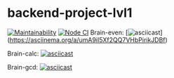 # backend-project-lvl1

[![Maintainability](https://api.codeclimate.com/v1/badges/a99a88d28ad37a79dbf6/maintainability)](https://codeclimate.com/github/codeclimate/codeclimate/maintainability)
[![Node CI](https://github.com/Gorrka/backend-project-lvl1/workflows/Node%20CI/badge.svg)](https://github.com/Gorrka/backend-project-lvl1/actions)
Brain-even:
[![asciicast](https://asciinema.org/a/umA9iI5Xf2QQ7VHbPirikJDBf.svg)]
(https://asciinema.org/a/umA9iI5Xf2QQ7VHbPirikJDBf)

Brain-calc:
[![asciicast](https://asciinema.org/a/p13V1ucxfWaBHLz8iFtd3sLmQ.svg)](https://asciinema.org/a/p13V1ucxfWaBHLz8iFtd3sLmQ)

Brain-gcd:
[![asciicast](https://asciinema.org/a/keAdCSuTvZuVL4PPMJiMFnuV9.svg)](https://asciinema.org/a/keAdCSuTvZuVL4PPMJiMFnuV9)